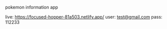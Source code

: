 pokemon information app	

live: https://focused-hopper-81a503.netlify.app/
user: test@gmail.com
pass: 112233
